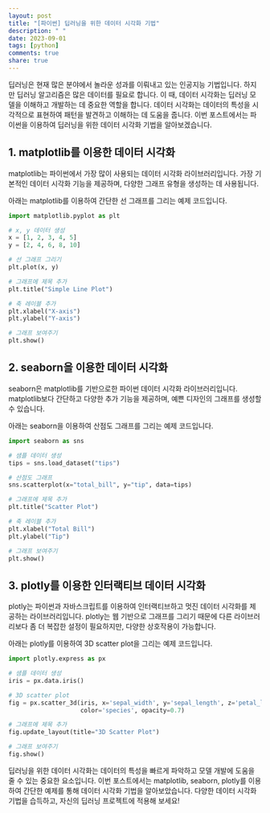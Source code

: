 ```yaml
---
layout: post
title: "[파이썬] 딥러닝을 위한 데이터 시각화 기법"
description: " "
date: 2023-09-01
tags: [python]
comments: true
share: true
---
```


딥러닝은 현재 많은 분야에서 놀라운 성과를 이뤄내고 있는 인공지능 기법입니다. 하지만 딥러닝 알고리즘은 많은 데이터를 필요로 합니다. 이 때, 데이터 시각화는 딥러닝 모델을 이해하고 개발하는 데 중요한 역할을 합니다. 데이터 시각화는 데이터의 특성을 시각적으로 표현하여 패턴을 발견하고 이해하는 데 도움을 줍니다. 이번 포스트에서는 파이썬을 이용하여 딥러닝을 위한 데이터 시각화 기법을 알아보겠습니다.

## 1. matplotlib를 이용한 데이터 시각화

matplotlib는 파이썬에서 가장 많이 사용되는 데이터 시각화 라이브러리입니다. 가장 기본적인 데이터 시각화 기능을 제공하며, 다양한 그래프 유형을 생성하는 데 사용됩니다. 

아래는 matplotlib를 이용하여 간단한 선 그래프를 그리는 예제 코드입니다.

```python
import matplotlib.pyplot as plt

# x, y 데이터 생성
x = [1, 2, 3, 4, 5]
y = [2, 4, 6, 8, 10]

# 선 그래프 그리기
plt.plot(x, y)

# 그래프에 제목 추가
plt.title("Simple Line Plot")

# 축 레이블 추가
plt.xlabel("X-axis")
plt.ylabel("Y-axis")

# 그래프 보여주기
plt.show()
```

## 2. seaborn을 이용한 데이터 시각화

seaborn은 matplotlib를 기반으로한 파이썬 데이터 시각화 라이브러리입니다. matplotlib보다 간단하고 다양한 추가 기능을 제공하며, 예쁜 디자인의 그래프를 생성할 수 있습니다.

아래는 seaborn을 이용하여 산점도 그래프를 그리는 예제 코드입니다.

```python
import seaborn as sns

# 샘플 데이터 생성
tips = sns.load_dataset("tips")

# 산점도 그래프
sns.scatterplot(x="total_bill", y="tip", data=tips)

# 그래프에 제목 추가
plt.title("Scatter Plot")

# 축 레이블 추가
plt.xlabel("Total Bill")
plt.ylabel("Tip")

# 그래프 보여주기
plt.show()
```

## 3. plotly를 이용한 인터랙티브 데이터 시각화

plotly는 파이썬과 자바스크립트를 이용하여 인터랙티브하고 멋진 데이터 시각화를 제공하는 라이브러리입니다. plotly는 웹 기반으로 그래프를 그리기 때문에 다른 라이브러리보다 좀 더 복잡한 설정이 필요하지만, 다양한 상호작용이 가능합니다.

아래는 plotly를 이용하여 3D scatter plot을 그리는 예제 코드입니다.

```python
import plotly.express as px

# 샘플 데이터 생성
iris = px.data.iris()

# 3D scatter plot
fig = px.scatter_3d(iris, x='sepal_width', y='sepal_length', z='petal_length',
                    color='species', opacity=0.7)

# 그래프에 제목 추가
fig.update_layout(title="3D Scatter Plot")

# 그래프 보여주기
fig.show()
```

딥러닝을 위한 데이터 시각화는 데이터의 특성을 빠르게 파악하고 모델 개발에 도움을 줄 수 있는 중요한 요소입니다. 이번 포스트에서는 matplotlib, seaborn, plotly를 이용하여 간단한 예제를 통해 데이터 시각화 기법을 알아보았습니다. 다양한 데이터 시각화 기법을 습득하고, 자신의 딥러닝 프로젝트에 적용해 보세요!